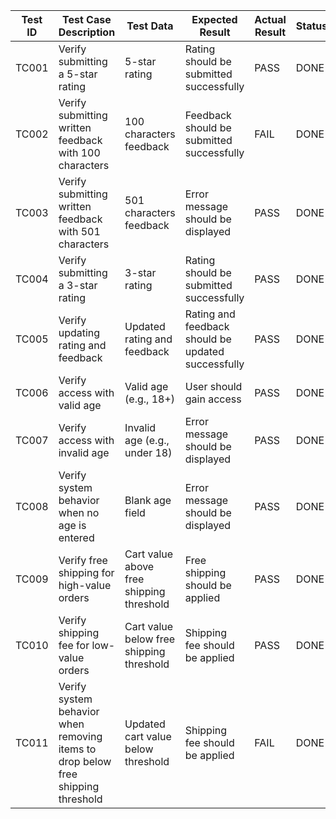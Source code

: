 | Test ID | Test Case Description | Test Data | Expected Result | Actual Result | Status |
|---------|------------------------|-----------|-----------------|---------------|--------|
| TC001   | Verify submitting a 5-star rating | 5-star rating | Rating should be submitted successfully | PASS | DONE |
| TC002   | Verify submitting written feedback with 100 characters | 100 characters feedback | Feedback should be submitted successfully | FAIL | DONE |
| TC003   | Verify submitting written feedback with 501 characters | 501 characters feedback | Error message should be displayed | PASS | DONE |
| TC004   | Verify submitting a 3-star rating | 3-star rating | Rating should be submitted successfully | PASS | DONE |
| TC005   | Verify updating rating and feedback | Updated rating and feedback | Rating and feedback should be updated successfully | PASS | DONE |
| TC006   | Verify access with valid age | Valid age (e.g., 18+) | User should gain access | PASS | DONE |
| TC007   | Verify access with invalid age | Invalid age (e.g., under 18) | Error message should be displayed | PASS | DONE |
| TC008   | Verify system behavior when no age is entered | Blank age field | Error message should be displayed | PASS | DONE |
| TC009   | Verify free shipping for high-value orders | Cart value above free shipping threshold | Free shipping should be applied | PASS | DONE |
| TC010   | Verify shipping fee for low-value orders | Cart value below free shipping threshold | Shipping fee should be applied | PASS | DONE |
| TC011   | Verify system behavior when removing items to drop below free shipping threshold | Updated cart value below threshold | Shipping fee should be applied | FAIL | DONE |
